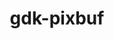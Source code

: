---
title: "gdk-pixbuf"
layout: cache
categories: [package, develop-2024-08-04]
meta: {"versions": ["2.42.10"], "compilers": ["oneapi@=2024.2.0"], "oss": ["ubuntu22.04"], "platforms": ["linux"], "targets": ["x86_64_v3"], "stacks": ["e4s-oneapi", "root"], "num_specs": 1, "num_specs_by_stack": {"root": 1, "e4s-oneapi": 1}}
spec_details: [{"hash": "zvjg34uyavoxbvjjzfpje4tyn6y6rsbe", "compiler": "oneapi@=2024.2.0", "versions": ["2.42.10"], "os": "ubuntu22.04", "platform": "linux", "target": "x86_64_v3", "variants": ["build_system=generic", "~man", "~tiff"], "stacks": ["root", "e4s-oneapi"], "size": "-", "tarball": "https://binaries.spack.io/develop-2024-08-04/build_cache/linux-ubuntu22.04-x86_64_v3/oneapi-2024.2.0/gdk-pixbuf-2.42.10/linux-ubuntu22.04-x86_64_v3-oneapi-2024.2.0-gdk-pixbuf-2.42.10-zvjg34uyavoxbvjjzfpje4tyn6y6rsbe.spack"}]
---
